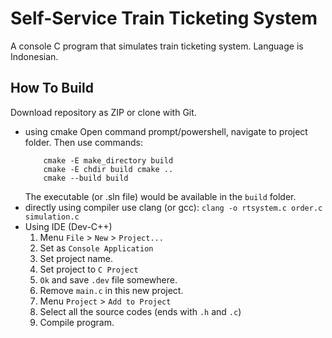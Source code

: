 # Self-Service Train Ticketing System
A console C program that simulates train ticketing system. Language is Indonesian.
## How To Build
Download repository as ZIP or clone with Git.
* using cmake
	Open command prompt/powershell, navigate to project folder. Then use commands:
	```
		cmake -E make_directory build
		cmake -E chdir build cmake ..
		cmake --build build
	```
	The executable (or .sln file) would be available in the `build` folder.
* directly using compiler
	use clang (or gcc): `clang -o rtsystem.c order.c simulation.c`
* Using IDE (Dev-C++)
	1. Menu `File` > `New` > `Project...`
	2. Set as `Console Application`
	3. Set project name.
	4. Set project to `C Project`
	5. `Ok` and save `.dev` file somewhere.
	6. Remove `main.c` in this new project.
	7. Menu `Project` > `Add to Project`
	8. Select all the source codes (ends with `.h` and `.c`)
	9. Compile program.